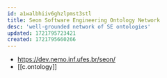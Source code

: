 ```yaml
---
id: a1walbhiiv6ghzlpmst3stl
title: Seon Software Engineering Ontology Network
desc: 'well-grounded network of SE ontologies'
updated: 1721795723421
created: 1721795660266
---
```


- https://dev.nemo.inf.ufes.br/seon/
- [[c.ontology]]
